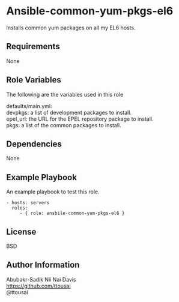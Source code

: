 Ansible-common-yum-pkgs-el6
===========================

Installs common yum packages on all my EL6 hosts.

Requirements
------------

None

Role Variables
--------------

The following are the variables used in this role

defaults/main.yml:  
devpkgs: a list of development packages to install.  
epel_url: the URL for the EPEL repository package to install.  
pkgs: a list of the common packages to install.

Dependencies
------------

None

Example Playbook
----------------

An example playbook to test this role.

    - hosts: servers
      roles:
         - { role: ansbile-common-yum-pkgs-el6 }

License
-------

BSD

Author Information
------------------

Abubakr-Sadik Nii Nai Davis  
https://github.com/ttousai  
@ttousai  
